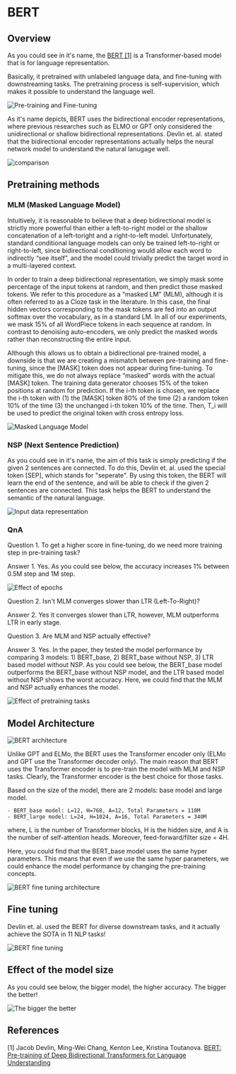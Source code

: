 # BERT

## Overview

As you could see in it's name, the [BERT [1]](https://arxiv.org/abs/1810.04805) is a Transformer-based model that is for language representation.

Basically, it pretrained with unlabeled language data, and fine-tuning with downstreaming tasks. The pretraining process is self-supervision, which makes it possible to understand the language well.

![Pre-training and Fine-tuning](./imgs/pretraining_and_finetuning.png)

As it's name depicts, BERT uses the bidirectional encoder representations, where previous researches such as ELMO or GPT only considered the unidirectional or shallow bidirectional representations. Devlin et. al. stated that the bidirectional encoder representations actually helps the neural network model to understand the natural lanugage well.

![comparison](./imgs/comparison.png)

## Pretraining methods

### MLM (Masked Language Model)

Intuitively, it is reasonable to believe that a deep bidirectional model is strictly more powerful than either a left-to-right model or the shallow concatenation of a left-toright and a right-to-left model. Unfortunately, standard conditional language models can only be trained left-to-right or right-to-left, since bidirectional conditioning would allow each word to indirectly “see itself”, and the model could trivially predict the target word in a multi-layered context.

In order to train a deep bidirectional representation, we simply mask some percentage of the input tokens at random, and then predict those masked tokens. We refer to this procedure as a “masked LM” (MLM), although it is often referred to as a Cloze task in the literature. In this case, the final hidden vectors corresponding to the mask tokens are fed into an output softmax over the vocabulary, as in a standard LM. In all of our experiments, we mask 15% of all WordPiece tokens in each sequence at random. In contrast to denoising auto-encoders, we only predict the masked words rather than reconstructing the entire input.

Although this allows us to obtain a bidirectional pre-trained model, a downside is that we are creating a mismatch between pre-training and fine-tuning, since the [MASK] token does not appear during fine-tuning. To mitigate this, we do not always replace “masked” words with the actual [MASK] token. The training data generator chooses 15% of the token positions at random for prediction. If the i-th token is chosen, we replace the i-th token with (1) the [MASK] token 80% of the time (2) a random token 10% of the time (3) the unchanged i-th token 10% of the time. Then, T_i will be used to predict the original token with cross entropy loss.

![Masked Language Model](./imgs/mlm.png)

### NSP (Next Sentence Prediction)

As you could see in it's name, the aim of this task is simply predicting if the given 2 sentences are connected. To do this, Devlin et. al. used the special token [SEP], which stands for "seperate". By using this token, the BERT will learn the end of the sentence, and will be able to check if the given 2 sentences are connected. This task helps the BERT to understand the semantic of the natural language.

![Input data representation](./imgs/input_data_representation.png)

### QnA

Question 1. To get a higher score in fine-tuning, do we need more training step in pre-training task?

Answer 1. Yes. As you could see below, the accuracy increases 1% between 0.5M step and 1M step.

![Effect of epochs](./imgs/effect_of_epochs.png)

Question 2. Isn't MLM converges slower than LTR (Left-To-Right)?

Answer 2. Yes it converges slower than LTR, however, MLM outperforms LTR in early stage.

Question 3. Are MLM and NSP actually effective?

Answer 3. Yes. In the paper, they tested the model performance by comparing 3 models: 1) BERT_base, 2) BERT_base without NSP, 3) LTR based model without NSP. As you could see below, the BERT_base model outperforms the BERT_base without NSP model, and the LTR based model without NSP shows the worst accuracy. Here, we could find that the MLM and NSP actually enhances the model.

![Effect of pretraining tasks](./imgs/effect_of_pretraining_task.png)

## Model Architecture

![BERT architecture](./imgs/bert_architecture.png)

Unlike GPT and ELMo, the BERT uses the Transformer encoder only (ELMo and GPT use the Transformer decoder only). The main reason that BERT uses the Transformer encoder is to pre-train the model with MLM and NSP tasks. Clearly, the Transformer encoder is the best choice for those tasks.

Based on the size of the model, there are 2 models: base model and large model.

    - BERT_base model: L=12, H=768, A=12, Total Parameters = 110M
    - BERT_large model: L=24, H=1024, A=16, Total Parameters = 340M

where, L is the number of Transformer blocks, H is the hidden size, and A is the number of self-attention heads. Moreover, feed-forward/filter size = 4H.

Here, you could find that the BERT_base model uses the same hyper parameters. This means that even if we use the same hyper parameters, we could enhance the model performance by changing the pre-training concepts.

![BERT fine tuning architecture](./imgs/BERT-Fine-Tuning-Model-Architecture.png)

## Fine tuning

Devlin et. al. used the BERT for diverse downstream tasks, and it actually achieve the SOTA in 11 NLP tasks!

![BERT fine tuning](./imgs/finetuning_BERT.png)

## Effect of the model size

As you could see below, the bigger model, the higher accuracy. The bigger the better!

![The bigger the better](./imgs/bigger_model_works_better.png)

## References

[1] Jacob Devlin, Ming-Wei Chang, Kenton Lee, Kristina Toutanova. [BERT: Pre-training of Deep Bidirectional Transformers for Language Understanding](https://arxiv.org/abs/1810.04805)
